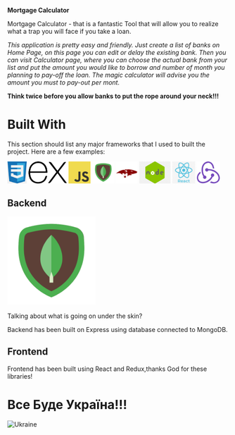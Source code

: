 **Mortgage Calculator**

Mortgage Calculator - that is a fantastic Tool that will allow you to realize what a trap you will face if you take a loan. 

_This application is pretty easy and friendly. Just create a list of banks on Home Page, on this page you can edit or delay the existing bank. Then you can visit Calculator page, where you can choose the actual bank from your list and put the amount you would like to borrow and number of month you planning to pay-off the loan. The magic calculator will advise you the amount you must to pay-out per mont._

**Think twice before you allow banks to put the rope around your neck!!!**

# Built With

This section should list any major frameworks that I used to built the project. Here are a few examples:

<a href="https://github.com/" title="GitHub"><img height="50" src="assets/icons/css.png" /></a>
<a href="https://github.com/" title="GitHub"><img height="50" src="assets/icons/express.png" /></a>
<a href="https://github.com/" title="GitHub"><img height="50" src="assets/icons/js.png" /></a>
<a href="https://github.com/" title="GitHub"><img height="50" src="assets/icons/mongodb.png" /></a>
<a href="https://github.com/" title="GitHub"><img height="50" src="assets/icons/mongoose.png" /></a>
<a href="https://github.com/" title="GitHub"><img height="50" src="assets/icons/node.png" /></a>
<a href="https://github.com/" title="GitHub"><img height="50" src="assets/icons/react.png" /></a>
<a href="https://github.com/" title="GitHub"><img height="50" src="assets/icons/redux.png" /></a>

## Backend


<a href="https://github.com/" title="GitHub"><img height="200" src="assets/icons/mongodb.png" /></a>

Talking about what is going on under the skin?

Backend has been built on Express using database connected to MongoDB.

## Frontend

Frontend has been built using React and Redux,thanks God for these libraries!


# Все Буде Україна!!!
![Ukraine](https://vafk.com.ua/wp-content/uploads/2022/03/image_2022-03-01_09-47-20.png)
